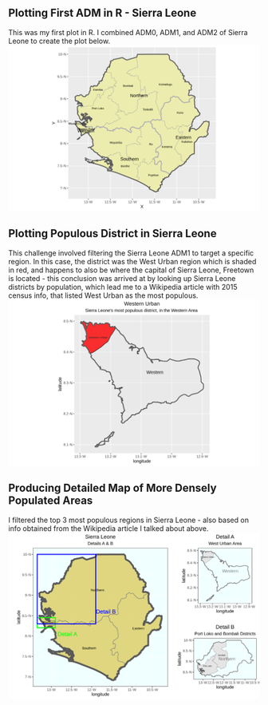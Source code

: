 ## Plotting First ADM in R - Sierra Leone
This was my first plot in R. I combined ADM0, ADM1, and ADM2 of Sierra Leone to create the plot below.
![first_adm_sle](sierraLeone.png)

## Plotting Populous District in Sierra Leone
This challenge involved filtering the Sierra Leone ADM1 to target a specific region. In this case, the district was the West Urban region which is shaded in red, and happens to also be where the capital of Sierra Leone, Freetown is located - this conclusion was arrived at by looking up Sierra Leone districts by population, which lead me to a Wikipedia article with 2015 census info, that listed West Urban as the most populous.
![populous_region_sle](westUrban.png)

## Producing Detailed Map of More Densely Populated Areas
I filtered the top 3 most populous regions in Sierra Leone - also based on info obtained from the Wikipedia article I talked about above.
![detailed_populous_region_sle](details.png)
